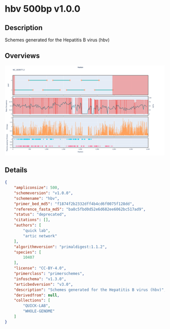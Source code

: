 # hbv 500bp v1.0.0

## Description

Schemes generated for the Hepatitis B virus (hbv)

## Overviews

![NC_003977.2.png](work/NC_003977.2.png)

## Details

```json
{
    "ampliconsize": 500,
    "schemeversion": "v1.0.0",
    "schemename": "hbv",
    "primer_bed_md5": "f1874f2b2332dff4b4cd6f0075f128dd",
    "reference_fasta_md5": "ba8c5fbd0d52e6d682ee6062bc517ad9",
    "status": "deprecated",
    "citations": [],
    "authors": [
        "quick lab",
        "artic network"
    ],
    "algorithmversion": "primaldigest:1.1.2",
    "species": [
        10407
    ],
    "license": "CC-BY-4.0",
    "primerclass": "primerschemes",
    "infoschema": "v1.3.0",
    "articbedversion": "v3.0",
    "description": "Schemes generated for the Hepatitis B virus (hbv)",
    "derivedfrom": null,
    "collections": [
        "QUICK-LAB",
        "WHOLE-GENOME"
    ]
}
```

